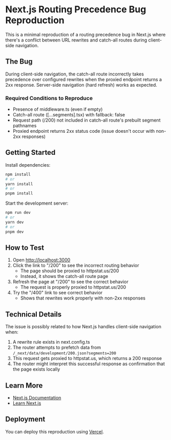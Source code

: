 # Next.js Routing Precedence Bug Reproduction

This is a minimal reproduction of a routing precedence bug in Next.js where there's a conflict between URL rewrites and catch-all routes during client-side navigation.

## The Bug

During client-side navigation, the catch-all route incorrectly takes precedence over configured rewrites when the proxied endpoint returns a 2xx response. Server-side navigation (hard refresh) works as expected.

### Required Conditions to Reproduce

- Presence of middleware.ts (even if empty)
- Catch-all route ([...segments].tsx) with fallback: false
- Request path (/200) not included in catch-all route's prebuilt segment pathnames
- Proxied endpoint returns 2xx status code (issue doesn't occur with non-2xx responses)

## Getting Started

Install dependencies:

```bash
npm install
# or
yarn install
# or
pnpm install
```

Start the development server:

```bash
npm run dev
# or
yarn dev
# or
pnpm dev
```

## How to Test

1. Open [http://localhost:3000](http://localhost:3000)
2. Click the link to "/200" to see the incorrect routing behavior
   - The page should be proxied to httpstat.us/200
   - Instead, it shows the catch-all route page
3. Refresh the page at "/200" to see the correct behavior
   - The request is properly proxied to httpstat.us/200
4. Try the "/400" link to see correct behavior
   - Shows that rewrites work properly with non-2xx responses

## Technical Details

The issue is possibly related to how Next.js handles client-side navigation when:

1. A rewrite rule exists in next.config.ts
2. The router attempts to prefetch data from `/_next/data/development/200.json?segments=200`
3. This request gets proxied to httpstat.us, which returns a 200 response
4. The router might interpret this successful response as confirmation that the page exists locally

## Learn More

- [Next.js Documentation](https://nextjs.org/docs)
- [Learn Next.js](https://nextjs.org/learn)

## Deployment

You can deploy this reproduction using [Vercel](https://vercel.com/new).
